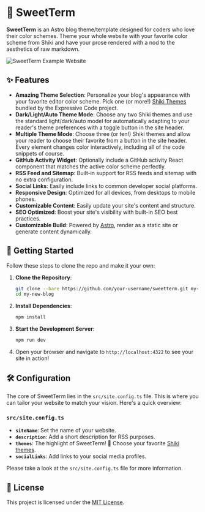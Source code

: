 # 🌟 SweetTerm

**SweetTerm** is an Astro blog theme/template designed for coders who love their color schemes. Theme your whole website with your favorite color scheme from Shiki and have your prose rendered with a nod to the aesthetics of raw markdown.

![SweetTerm Example Website](https://i.imgur.com/nmE2HPM.png)

## ✨ Features

- **Amazing Theme Selection**: Personalize your blog's appearance with your favorite editor color scheme. Pick one (or more!) [Shiki Themes](https://expressive-code.com/guides/themes/#available-themes) bundled by the Expressive Code project.
- **Dark/Light/Auto Theme Mode**: Choose any two Shiki themes and use the standard light/dark/auto model for automatically adapting to your reader's theme preferences with a toggle button in the site header.
- **Multiple Theme Mode**: Choose three (or ten!) Shiki themes and allow your reader to choose their favorite from a button in the site header. Every element changes color interactively, including all of the code snippets of course.
- **GitHub Activity Widget**: Optionally include a GitHub activity React component that matches the active color scheme perfectly.
- **RSS Feed and Sitemap**: Built-in support for RSS feeds and sitemap with no extra configuration.
- **Social Links**: Easily include links to common developer social platforms.
- **Responsive Design**: Optimized for all devices, from desktops to mobile phones.
- **Customizable Content**: Easily update your site's content and structure.
- **SEO Optimized**: Boost your site's visibility with built-in SEO best practices.
- **Customizable Build**: Powered by [Astro](https://astro.build/), render as a static site or generate content dynamically.

## 🚀 Getting Started

Follow these steps to clone the repo and make it your own:

1. **Clone the Repository**:
    ```bash
    git clone --bare https://github.com/your-username/sweetterm.git my-new-blog
    cd my-new-blog
    ```

2. **Install Dependencies**:
    ```bash
    npm install
    ```

3. **Start the Development Server**:
    ```bash
    npm run dev
    ```

4. Open your browser and navigate to `http://localhost:4322` to see your site in action!

## 🛠️ Configuration

The core of SweetTerm lies in the `src/site.config.ts` file. This is where you can tailor your website to match your vision. Here's a quick overview:

### `src/site.config.ts`

- **`siteName`**: Set the name of your website.
- **`description`**: Add a short description for RSS purposes.
- **`themes`**: The highlight of SweetTerm! 🎨 Choose your favorite [Shiki themes](https://expressive-code.com/guides/themes/#available-themes).
- **`socialLinks`**: Add links to your social media profiles.

Please take a look at the `src/site.config.ts` file for more information.

## 📄 License

This project is licensed under the [MIT License](LICENSE).